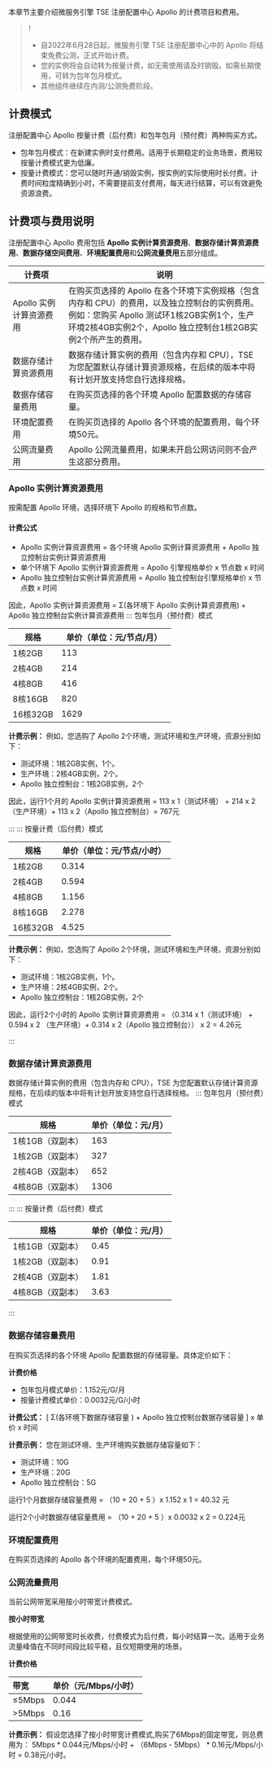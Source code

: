

本章节主要介绍微服务引擎 TSE 注册配置中心 Apollo 的计费项目和费用。

>!
>- 自2022年6月28日起，微服务引擎 TSE 注册配置中心中的 Apollo 将结束免费公测，正式开始计费。
>- 您的实例将会自动转为按量计费，如无需使用请及时销毁。如需长期使用，可转为包年包月模式。
>- 其他组件继续在内测/公测免费阶段。
## 计费模式

注册配置中心 Apollo 按量计费（后付费）和包年包月（预付费）两种购买方式。

- 包年包月模式：在新建实例时支付费用。适用于长期稳定的业务场景，费用较按量计费模式更为低廉。
- 按量计费模式：您可以随时开通/销毁实例，按实例的实际使用时长付费。计费时间粒度精确到小时，不需要提前支付费用，每天进行结算，可以有效避免资源浪费。

## 计费项与费用说明

注册配置中心 Apollo 费用包括 **Apollo 实例计算资源费用**、**数据存储计算资源费用**、**数据存储空间费用**、**环境配置费用**和**公网流量费用**五部分组成。
<table>
<thead>
<tr>
<th>计费项</th>
<th>说明</th>
</tr>
</thead>
<tbody><tr>
<td>Apollo 实例计算资源费用</td>
<td>在购买页选择的 Apollo 在各个环境下实例规格（包含内存和 CPU）的费用，以及独立控制台的实例费用。<br>例如：您购买 Apollo 测试环1核2GB实例1个，生产环境2核4GB实例2个，Apollo 独立控制台1核2GB实例2个所产生的费用。</td>
</tr>
<tr>
<td>数据存储计算资源费用</td>
<td>数据存储计算实例的费用（包含内存和 CPU），TSE 为您配置默认存储计算资源规格，在后续的版本中将有计划开放支持您自行选择规格。</td>
</tr>
<tr>
<td>数据存储容量费用</td>
<td>在购买页选择的各个环境 Apollo 配置数据的存储容量。</td>
</tr>
<tr>
<td>环境配置费用</td>
<td>在购买页选择的 Apollo 各个环境的配置费用，每个环境50元。</td>
</tr>
<tr>
<td>公网流量费用</td>
<td>Apollo 公网流量费用，如果未开启公网访问则不会产生这部分费用。</td>
</tr>
</tbody></table>



### Apollo 实例计算资源费用

按需配置 Apollo 环境，选择环境下 Apollo 的规格和节点数。

#### 计费公式 
- Apollo 实例计算资源费用 = 各个环境 Apollo 实例计算资源费用 + Apollo 独立控制台实例计算资源费用
- 单个环境下 Apollo 实例计算资源费用 = Apollo 引擎规格单价 x 节点数 x 时间
- Apollo 独立控制台实例计算资源费用 = Apollo 独立控制台引擎规格单价 x 节点数 x 时间

因此，Apollo 实例计算资源费用 = Σ(各环境下 Apollo 实例计算资源费用) + Apollo 独立控制台实例计算资源费用
<dx-tabs>
::: 包年包月（预付费）模式
<table>
<thead>
<tr>
<th style = "width:30%">规格</th>
<th>单价（单位：元/节点/月）</th>
</tr>
</thead>
<tbody><tr>
<td>1核2GB</td>
<td>113</td>
</tr>
<tr>
<td>2核4GB</td>
<td>214</td>
</tr>
<tr>
<td>4核8GB</td>
<td>416</td>
</tr>
<tr>
<td>8核16GB</td>
<td>820</td>
</tr>
<tr>
<td>16核32GB</td>
<td>1629</td>
</tr>
</tbody></table>

**计费示例：** 例如，您选购了 Apollo 2个环境，测试环境和生产环境，资源分别如下：
- 测试环境：1核2GB实例，1个。
- 生产环境：2核4GB实例，2个。
- Apollo 独立控制台：1核2GB实例，2个

因此，运行1个月的 Apollo 实例计算资源费用 = 113 x 1（测试环境） + 214 x 2 （生产环境）+  113 x 2（Apollo 独立控制台）=  767元

:::
::: 按量计费（后付费）模式
<table>
<thead>
<tr>
<th style = "width:30%">规格</th>
<th>单价（单位：元/节点/小时）</th>
</tr>
</thead>
<tbody><tr>
<td>1核2GB</td>
<td>0.314</td>
</tr>
<tr>
<td>2核4GB</td>
<td>0.594</td>
</tr>
<tr>
<td>4核8GB</td>
<td>1.156</td>
</tr>
<tr>
<td>8核16GB</td>
<td>2.278</td>
</tr>
<tr>
<td>16核32GB</td>
<td>4.525</td>
</tr>
</tbody></table>

**计费示例：** 例如，您选购了 Apollo 2个环境，测试环境和生产环境，资源分别如下：

- 测试环境：1核2GB实例，1个。
- 生产环境：2核4GB实例，2个。
- Apollo 独立控制台：1核2GB实例，2个

因此，运行2个小时的 Apollo 实例计算资源费用 = （0.314 x 1（测试环境） + 0.594 x 2 （生产环境）+  0.314 x 2（Apollo 独立控制台）） x 2 =  4.26元

:::
</dx-tabs>


### 数据存储计算资源费用

数据存储计算实例的费用（包含内存和 CPU），TSE 为您配置默认存储计算资源规格，在后续的版本中将有计划开放支持您自行选择规格。
<dx-tabs>
::: 包年包月（预付费）模式
<table>
<thead>
<tr>
<th>规格</th>
<th>单价（单位：元/月）</th>
</tr>
</thead>
<tbody><tr>
<td>1核1GB（双副本）</td>
<td>163</td>
</tr>
<tr>
<td>1核2GB（双副本）</td>
<td>327</td>
</tr>
<tr>
<td>2核4GB（双副本）</td>
<td>652</td>
</tr>
<tr>
<td>4核8GB（双副本）</td>
<td>1306</td>
</tr>
</tbody></table>


:::
::: 按量计费（后付费）模式
<table>
<thead>
<tr>
<th>规格</th>
<th>单价（单位：元/月）</th>
</tr>
</thead>
<tbody><tr>
<td>1核1GB（双副本）</td>
<td>0.45</td>
</tr>
<tr>
<td>1核2GB（双副本）</td>
<td>0.91</td>
</tr>
<tr>
<td>2核4GB（双副本）</td>
<td>1.81</td>
</tr>
<tr>
<td>4核8GB（双副本）</td>
<td>3.63</td>
</tr>
</tbody></table>
:::
</dx-tabs>

### 数据存储容量费用

在购买页选择的各个环境 Apollo 配置数据的存储容量。具体定价如下：

**计费价格**

- 包年包月模式单价：1.152元/G/月
- 按量计费模式单价：0.0032元/G/小时

**计费公式：** [ Σ(各环境下数据存储容量 ) + Apollo 独立控制台数据存储容量 ] x 单价 x 时间 

**计费示例：** 您在测试环境、生产环境购买数据存储容量如下：

- 测试环境：10G
- 生产环境：20G
- Apollo 独立控制台：5G

运行1个月数据存储容量费用 = （10 + 20 + 5 ）x 1.152  x 1 = 40.32 元

运行2个小时数据存储容量费用  = （10 + 20 + 5 ）x 0.0032 x 2 = 0.224元



### 环境配置费用

在购买页选择的 Apollo 各个环境的配置费用，每个环境50元。

### 公网流量费用

当前公网带宽采用按小时带宽计费模式。

**按小时带宽**

根据使用的公网带宽时长收费，付费模式为后付费，每小时结算一次。适用于业务流量峰值在不同时间段比较平稳，且仅短期使用的场景。

**计费价格**

| 带宽   | 单价（元/Mbps/小时） |
| :----- | :------------------- |
| ≤5Mbps | 0.044                |
| >5Mbps | 0.16                 |

**计费示例：** 假设您选择了按小时带宽计费模式,购买了6Mbps的固定带宽，则总费用为： 5Mbps * 0.044元/Mbps/小时 + （6Mbps - 5Mbps） * 0.16元/Mbps/小时 = 0.38元/小时。
